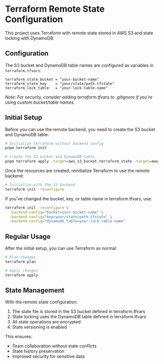 # Terraform Remote State Configuration

This project uses Terraform with remote state stored in AWS S3 and state locking with DynamoDB.

## Configuration

The S3 bucket and DynamoDB table names are configured as variables in `terraform.tfvars`:

```
terraform_state_bucket = "your-bucket-name"
terraform_state_key    = "your/state/path.tfstate"
terraform_lock_table   = "your-lock-table-name"
```

*Note: For security, consider adding terraform.tfvars to .gitignore if you're using custom bucket/table names.*

## Initial Setup

Before you can use the remote backend, you need to create the S3 bucket and DynamoDB table:

```bash
# Initialize Terraform without backend config
pnpm terraform init

# Create the S3 bucket and DynamoDB table
pnpm terraform apply -target=aws_s3_bucket.terraform_state -target=aws_s3_bucket_versioning.terraform_state -target=aws_s3_bucket_server_side_encryption_configuration.terraform_state -target=aws_dynamodb_table.terraform_lock
```

Once the resources are created, reinitialize Terraform to use the remote backend:

```bash
# Initialize with the S3 backend
terraform init -reconfigure
```

If you've changed the bucket, key, or table name in terraform.tfvars, use:

```bash
terraform init -reconfigure \
  -backend-config="bucket=your-bucket-name" \
  -backend-config="key=your/state/path.tfstate" \
  -backend-config="dynamodb_table=your-lock-table-name"
```

## Regular Usage

After the initial setup, you can use Terraform as normal:

```bash
# Plan changes
terraform plan

# Apply changes
terraform apply
```

## State Management

With the remote state configuration:

1. The state file is stored in the S3 bucket defined in terraform.tfvars
2. State locking uses the DynamoDB table defined in terraform.tfvars
3. All state operations are encrypted
4. State versioning is enabled

This ensures:
- Team collaboration without state conflicts
- State history preservation
- Improved security for sensitive data 